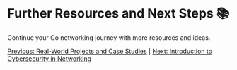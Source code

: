 # Further Resources and Next Steps 📚

Continue your Go networking journey with more resources and ideas.

[Previous: Real-World Projects and Case Studies](24-real-world-projects-and-case-studies.md) | [Next: Introduction to Cybersecurity in Networking](../part3/01-introduction-to-cybersecurity-in-networking.md)
